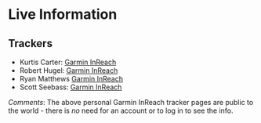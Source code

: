 # Live Information

## Trackers

* Kurtis Carter: [Garmin InReach](https://share.garmin.com/kurtis)
* Robert Hugel: [Garmin InReach](https://share.garmin.com/roberthugel)
* Ryan Matthews [Garmin InReach](https://share.garmin.com/NutCastle)
* Scott Seebass: [Garmin InReach](https://share.garmin.com/scottseebass)

_Comments_: The above personal Garmin InReach tracker pages are public to the world - there is _no_ need for an account or to log in to see the info.
